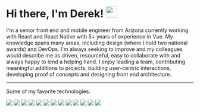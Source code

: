 # Hi there, I'm Derek! <img src="https://raw.githubusercontent.com/MartinHeinz/MartinHeinz/master/wave.gif" width="30px">
I'm a senior front end and mobile engineer from Arizona currently working with React and React Native with 5+ years of experience in Vue. My knowledge spans many areas, including design (where I hold two national awards) and DevOps. I'm always seeking to improve and my colleagues would describe me as driven, resourceful, easy to collaborate with and always happy to lend a helping hand. I enjoy leading a team, contributing meaningful additions to projects, building user-centric interactions, developing proof of concepts and designing front end architecture.

---

Some of my favorite technologies:

![](https://img.shields.io/static/v1?label=&message=TypeScript&logo=TypeScript&logoColor=333333&color=F9CE06&style=flat)
![](https://img.shields.io/static/v1?label=&message=JavaScript&logo=JavaScript&logoColor=333333&color=F9CE06&style=flat)
![](https://img.shields.io/static/v1?label=&message=React&logo=React&logoColor=FFF&color=1E93FA&style=flat)
![](https://img.shields.io/static/v1?label=&message=React%20Native&logo=React&logoColor=FFF&color=1E93FA&style=flat)
![](https://img.shields.io/static/v1?label=&message=Vue&logo=Vue.js&logoColor=FFF&color=1E93FA&style=flat)
![](https://img.shields.io/static/v1?label=&message=Node&logo=Node.js&logoColor=FFF&color=1E93FA&style=flat)
![](https://img.shields.io/static/v1?label=&message=Jest&logo=Jest&logoColor=FFF&color=951EFA&style=flat)
![](https://img.shields.io/static/v1?label=&message=ESLint&logo=ESLint&logoColor=FFF&color=951EFA&style=flat)
![](https://img.shields.io/static/v1?label=&message=Prettier&logo=Prettier&logoColor=FFF&color=951EFA&style=flat)
![](https://img.shields.io/static/v1?label=&message=Storybook&logo=Storybook&logoColor=FFF&color=951EFA&style=flat)
![](https://img.shields.io/static/v1?label=&message=C%23&logo=CSharp&logoColor=FFF&color=393&style=flat)
![](https://img.shields.io/static/v1?label=&message=Go&logo=Go&logoColor=FFF&color=393&style=flat)
![](https://img.shields.io/static/v1?label=&message=Python&logo=Python&logoColor=FFF&color=393&style=flat)
